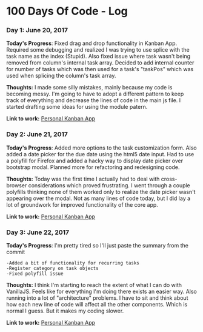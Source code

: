 # 100 Days Of Code - Log

### Day 1: June 20, 2017

**Today's Progress**: Fixed drag and drop functionality in Kanban App. Required some debugging and realized I was trying to use splice with the task name as the index (Stupid). Also fixed issue where task wasn't being removed from column's internal task array. Decided to add internal counter for number of tasks which was then used for a task's "taskPos" which was used when splicing the column's task array.

**Thoughts:** I made some silly mistakes, mainly because my code is becoming messy. I'm going to have to adopt a different pattern to keep track of everything and decrease the lines of code in the main js file. I started drafting some ideas for using the module patern.

**Link to work:** [Personal Kanban App](https://github.com/yutosin/personal-kanban-app/commit/ac8c3ddc613c239c1a07bc606976df90f5523351)

### Day 2: June 21, 2017

**Today's Progress**: Added more options to the task customization form. Also added a date picker for the due date using the html5 date input. Had to use a polyfill for Firefox and added a hacky way to display date picker over bootstrap modal. Planned more for refactoring and redesigning code.

**Thoughts:** Today was the first time I actually had to deal with cross-browser considerations which proved frustrating. I went through a couple polyfills thinking none of them worked only to realize the date picker wasn't appearing over the modal. Not as many lines of code today, but I did lay a lot of groundwork for improved functionality of the core app.

**Link to work:** [Personal Kanban App](https://github.com/yutosin/personal-kanban-app/commit/02bd410b03b7490f79a385c405397068437a3b71)

### Day 3: June 22, 2017

**Today's Progress**: I'm pretty tired so I'll just paste the summary from the commit
	
	-Added a bit of functionality for recurring tasks
	-Register category on task objects
	-Fixed polyfill issue

**Thoughts:** I think I'm starting to reach the extent of what I can do with VanillaJS. Feels like for everything I'm doing there exists an easier way. Also running into a lot of "architecture" problems. I have to sit and think about how each new line of code will affect all the other components. Which is normal I guess. But it makes my coding slower.

**Link to work:** [Personal Kanban App](https://github.com/yutosin/personal-kanban-app/commit/b7133694a76a03e2fc5fae2b1fb2357bf38a4815)